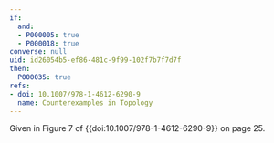 ```yaml
---
if:
  and:
  - P000005: true
  - P000018: true
converse: null
uid: id26054b5-ef86-481c-9f99-102f7b7f7d7f
then:
  P000035: true
refs:
- doi: 10.1007/978-1-4612-6290-9
  name: Counterexamples in Topology
---
```

Given in Figure 7 of {{doi:10.1007/978-1-4612-6290-9}} on page 25.

